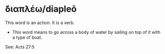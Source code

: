 # διαπλέω/diapleō

This word is an action. It is a verb. 

* This word means to go across a body of water by sailing on top of it with a type of boat.

See: Acts 27:5
